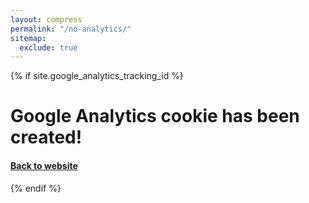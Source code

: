 ```yaml
---
layout: compress
permalink: "/no-analytics/"
sitemap:
  exclude: true
---
```

<html>
{% if site.google_analytics_tracking_id %}
<head>
    <script type="text/javascript">
        var _gaq = _gaq || [];
        _gaq.push(['_setAccount', '{{ site.google_analytics_tracking_id }}']);
        _gaq.push(['_trackPageview']);
        (function () {
            var ga = document.createElement('script');
            ga.type = 'text/javascript';
            ga.async = true;
            ga.src = ('https:' == document.location.protocol ? 'https://' : 'http://') + 'stats.g.doubleclick.net/dc.js';
            var s = document.getElementsByTagName('script')[0];
            s.parentNode.insertBefore(ga, s);
        })();
    </script>
</head>
<body onLoad="javascript:_gaq.push(['_setVar', 'no-analytics']);">
<h1>Google Analytics cookie has been created!</h1>
<h4><a href="/">Back to website</a></h4>
</body>
{% endif %}
</html>
